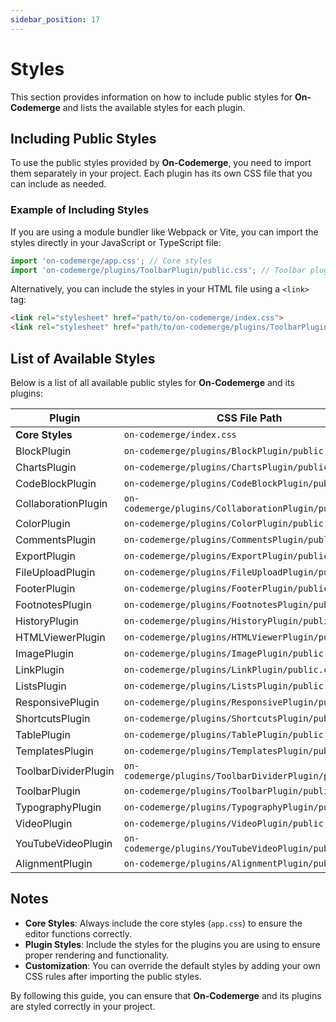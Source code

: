 ```yaml
---
sidebar_position: 17
---
```


# Styles

This section provides information on how to include public styles for **On-Codemerge** and lists the available styles for each plugin.

## Including Public Styles

To use the public styles provided by **On-Codemerge**, you need to import them separately in your project. Each plugin has its own CSS file that you can include as needed.

### Example of Including Styles

If you are using a module bundler like Webpack or Vite, you can import the styles directly in your JavaScript or TypeScript file:

```javascript
import 'on-codemerge/app.css'; // Core styles
import 'on-codemerge/plugins/ToolbarPlugin/public.css'; // Toolbar plugin styles
```

Alternatively, you can include the styles in your HTML file using a `<link>` tag:

```html
<link rel="stylesheet" href="path/to/on-codemerge/index.css">
<link rel="stylesheet" href="path/to/on-codemerge/plugins/ToolbarPlugin/public.css">
```

## List of Available Styles

Below is a list of all available public styles for **On-Codemerge** and its plugins:

| Plugin               | CSS File Path                                          |
|----------------------|--------------------------------------------------------|
| **Core Styles**      | `on-codemerge/index.css`                               |
| BlockPlugin          | `on-codemerge/plugins/BlockPlugin/public.css`          |
| ChartsPlugin         | `on-codemerge/plugins/ChartsPlugin/public.css`         |
| CodeBlockPlugin      | `on-codemerge/plugins/CodeBlockPlugin/public.css`      |
| CollaborationPlugin  | `on-codemerge/plugins/CollaborationPlugin/public.css`  |
| ColorPlugin          | `on-codemerge/plugins/ColorPlugin/public.css`          |
| CommentsPlugin       | `on-codemerge/plugins/CommentsPlugin/public.css`       |
| ExportPlugin         | `on-codemerge/plugins/ExportPlugin/public.css`         |
| FileUploadPlugin     | `on-codemerge/plugins/FileUploadPlugin/public.css`     |
| FooterPlugin         | `on-codemerge/plugins/FooterPlugin/public.css`         |
| FootnotesPlugin      | `on-codemerge/plugins/FootnotesPlugin/public.css`      |
| HistoryPlugin        | `on-codemerge/plugins/HistoryPlugin/public.css`        |
| HTMLViewerPlugin     | `on-codemerge/plugins/HTMLViewerPlugin/public.css`     |
| ImagePlugin          | `on-codemerge/plugins/ImagePlugin/public.css`          |
| LinkPlugin           | `on-codemerge/plugins/LinkPlugin/public.css`           |
| ListsPlugin          | `on-codemerge/plugins/ListsPlugin/public.css`          |
| ResponsivePlugin     | `on-codemerge/plugins/ResponsivePlugin/public.css`     |
| ShortcutsPlugin      | `on-codemerge/plugins/ShortcutsPlugin/public.css`      |
| TablePlugin          | `on-codemerge/plugins/TablePlugin/public.css`          |
| TemplatesPlugin      | `on-codemerge/plugins/TemplatesPlugin/public.css`      |
| ToolbarDividerPlugin | `on-codemerge/plugins/ToolbarDividerPlugin/public.css` |
| ToolbarPlugin        | `on-codemerge/plugins/ToolbarPlugin/public.css`        |
| TypographyPlugin     | `on-codemerge/plugins/TypographyPlugin/public.css`     |
| VideoPlugin          | `on-codemerge/plugins/VideoPlugin/public.css`          |
| YouTubeVideoPlugin   | `on-codemerge/plugins/YouTubeVideoPlugin/public.css`   |
| AlignmentPlugin      | `on-codemerge/plugins/AlignmentPlugin/public.css`      |


## Notes

- **Core Styles**: Always include the core styles (`app.css`) to ensure the editor functions correctly.
- **Plugin Styles**: Include the styles for the plugins you are using to ensure proper rendering and functionality.
- **Customization**: You can override the default styles by adding your own CSS rules after importing the public styles.

By following this guide, you can ensure that **On-Codemerge** and its plugins are styled correctly in your project.
